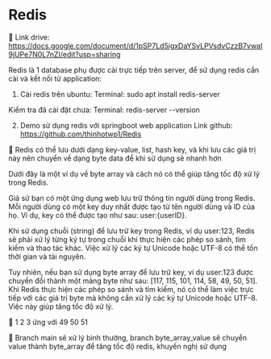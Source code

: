 # Redis

🍹 Link drive: [https://docs.google.com/document/d/1pSP7Ld5igxDaYSvLPVsdvCzzB7vwaI9jUPe7N0L7nZI/edit?usp=sharing
](https://drive.google.com/drive/folders/1l6ZkFrGb0lQzyCg6vtejB387pmeUSTEc?usp=sharing)


Redis là 1 database phụ được cài trực tiếp trên server, để sử dụng redis cần cài và kết nối từ application:

1. Cài redis trên ubuntu: Terminal: sudo apt install redis-server

Kiểm tra đã cài đặt chưa: Terminal: redis-server --version

2. Demo sử dụng redis với springboot web application
Link github: 	https://github.com/thinhotwp1/Redis

🔢 Redis có thể lưu dưới dạng key-value, list, hash key, và khi lưu các giá trị này nên chuyển về dạng byte data để khi sử dụng sẽ nhanh hơn

Dưới đây là một ví dụ về byte array và cách nó có thể giúp tăng tốc độ xử lý trong Redis.

Giả sử bạn có một ứng dụng web lưu trữ thông tin người dùng trong Redis. Mỗi người dùng có một key duy nhất được tạo từ tên người dùng và ID của họ. Ví dụ, key có thể được tạo như sau: user:{userID}.

Khi sử dụng chuỗi (string) để lưu trữ key trong Redis, ví dụ user:123, Redis sẽ phải xử lý từng ký tự trong chuỗi khi thực hiện các phép so sánh, tìm kiếm và thao tác khác. Việc xử lý các ký tự Unicode hoặc UTF-8 có thể tốn thời gian và tài nguyên.

Tuy nhiên, nếu bạn sử dụng byte array để lưu trữ key, ví dụ user:123 được chuyển đổi thành một mảng byte như sau: [117, 115, 101, 114, 58, 49, 50, 51]. Khi Redis thực hiện các phép so sánh và tìm kiếm, nó có thể làm việc trực tiếp với các giá trị byte mà không cần xử lý các ký tự Unicode hoặc UTF-8. Việc này giúp tăng tốc độ xử lý.

👶 1 2 3 ứng với 49 50 51 

🥉 Branch main sẽ xử lý bình thường, branch byte_array_value sẽ chuyển value thành byte_array để tăng tốc độ redis, khuyến nghị sử dụng 
